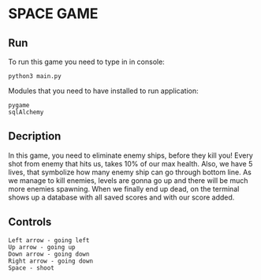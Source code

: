 # SPACE GAME

## Run
To run this game you need to type in in console:

```
python3 main.py
```

Modules that you need to have installed to run application:
```
pygame
sqlAlchemy
```

## Decription

In this game, you need to eliminate enemy ships, before they kill you! Every shot from enemy that hits us, takes 10% of our max health. Also, we have 5 lives, that symbolize how many enemy ship can go through bottom line. As we manage to kill enemies, levels are gonna go up and there will be much more enemies spawning. When we finally end up dead, on the terminal shows up a database with all saved scores and with our score added. 

## Controls

```
Left arrow - going left
Up arrow - going up
Down arrow - going down
Right arrow - going down
Space - shoot
```
